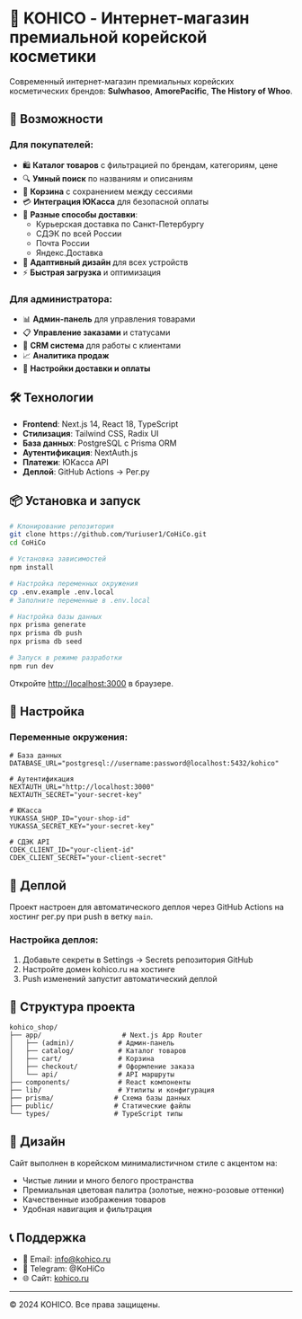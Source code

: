 
# 🌸 KOHICO - Интернет-магазин премиальной корейской косметики

Современный интернет-магазин премиальных корейских косметических брендов: **Sulwhasoo**, **AmorePacific**, **The History of Whoo**.

## 🚀 Возможности

### Для покупателей:
- 🛍️ **Каталог товаров** с фильтрацией по брендам, категориям, цене
- 🔍 **Умный поиск** по названиям и описаниям
- 🛒 **Корзина** с сохранением между сессиями
- 💳 **Интеграция ЮКасса** для безопасной оплаты
- 🚚 **Разные способы доставки**:
  - Курьерская доставка по Санкт-Петербургу
  - СДЭК по всей России
  - Почта России
  - Яндекс.Доставка
- 📱 **Адаптивный дизайн** для всех устройств
- ⚡ **Быстрая загрузка** и оптимизация

### Для администратора:
- 📊 **Админ-панель** для управления товарами
- 📋 **Управление заказами** и статусами
- 👥 **CRM система** для работы с клиентами
- 📈 **Аналитика продаж**
- 🔧 **Настройки доставки и оплаты**

## 🛠️ Технологии

- **Frontend**: Next.js 14, React 18, TypeScript
- **Стилизация**: Tailwind CSS, Radix UI
- **База данных**: PostgreSQL с Prisma ORM
- **Аутентификация**: NextAuth.js
- **Платежи**: ЮКасса API
- **Деплой**: GitHub Actions → Рег.ру

## 📦 Установка и запуск

```bash
# Клонирование репозитория
git clone https://github.com/Yuriuser1/CoHiCo.git
cd CoHiCo

# Установка зависимостей
npm install

# Настройка переменных окружения
cp .env.example .env.local
# Заполните переменные в .env.local

# Настройка базы данных
npx prisma generate
npx prisma db push
npx prisma db seed

# Запуск в режиме разработки
npm run dev
```

Откройте [http://localhost:3000](http://localhost:3000) в браузере.

## 🔧 Настройка

### Переменные окружения:

```env
# База данных
DATABASE_URL="postgresql://username:password@localhost:5432/kohico"

# Аутентификация
NEXTAUTH_URL="http://localhost:3000"
NEXTAUTH_SECRET="your-secret-key"

# ЮКасса
YUKASSA_SHOP_ID="your-shop-id"
YUKASSA_SECRET_KEY="your-secret-key"

# СДЭК API
CDEK_CLIENT_ID="your-client-id"
CDEK_CLIENT_SECRET="your-client-secret"
```

## 🚀 Деплой

Проект настроен для автоматического деплоя через GitHub Actions на хостинг рег.ру при push в ветку `main`.

### Настройка деплоя:
1. Добавьте секреты в Settings → Secrets репозитория GitHub
2. Настройте домен kohico.ru на хостинге
3. Push изменений запустит автоматический деплой

## 📂 Структура проекта

```
kohico_shop/
├── app/                    # Next.js App Router
│   ├── (admin)/           # Админ-панель
│   ├── catalog/           # Каталог товаров
│   ├── cart/              # Корзина
│   ├── checkout/          # Оформление заказа
│   └── api/               # API маршруты
├── components/            # React компоненты
├── lib/                   # Утилиты и конфигурация
├── prisma/               # Схема базы данных
├── public/               # Статические файлы
└── types/                # TypeScript типы
```

## 🎨 Дизайн

Сайт выполнен в корейском минималистичном стиле с акцентом на:
- Чистые линии и много белого пространства
- Премиальная цветовая палитра (золотые, нежно-розовые оттенки)
- Качественные изображения товаров
- Удобная навигация и фильтрация

## 📞 Поддержка

- 📧 Email: info@kohico.ru
- 📱 Telegram: @KoHiCo
- 🌐 Сайт: [kohico.ru](https://kohico.ru)

---

© 2024 KOHICO. Все права защищены.
